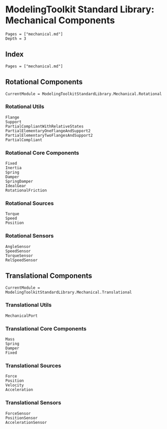 # ModelingToolkit Standard Library: Mechanical Components

```@contents
Pages = ["mechanical.md"]
Depth = 3
```

## Index

```@index
Pages = ["mechanical.md"]
```

## Rotational Components

```@meta
CurrentModule = ModelingToolkitStandardLibrary.Mechanical.Rotational
```

### Rotational Utils

```@docs
Flange
Support
PartialCompliantWithRelativeStates
PartialElementaryOneFlangeAndSupport2
PartialElementaryTwoFlangesAndSupport2
PartialCompliant
```

### Rotational Core Components

```@docs
Fixed
Inertia
Spring
Damper
SpringDamper
IdealGear
RotationalFriction
```

### Rotational Sources

```@docs
Torque
Speed
Position
```

### Rotational Sensors

```@docs
AngleSensor
SpeedSensor
TorqueSensor
RelSpeedSensor
```

## Translational Components

```@meta
CurrentModule = ModelingToolkitStandardLibrary.Mechanical.Translational
```

### Translational Utils

```@docs
MechanicalPort
```

### Translational Core Components

```@docs
Mass
Spring
Damper
Fixed
```

### Translational Sources

```@docs
Force
Position
Velocity
Acceleration
```

### Translational Sensors

```@docs
ForceSensor
PositionSensor
AccelerationSensor
```
